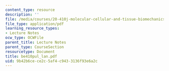 ```yaml
---
content_type: resource
description: ''
file: /media/courses/20-410j-molecular-cellular-and-tissue-biomechanics-be-410j-spring-2003/9b42b6cece2c5af4c9433136f93e6a2c_be410pul_lan.pdf
file_type: application/pdf
learning_resource_types:
- Lecture Notes
ocw_type: OCWFile
parent_title: Lecture Notes
parent_type: CourseSection
resourcetype: Document
title: be410pul_lan.pdf
uid: 9b42b6ce-ce2c-5af4-c943-3136f93e6a2c
---
```

